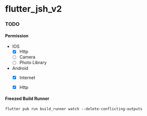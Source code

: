 # flutter_jsh_v2

### TODO
#### Permission

- IOS
    - [X] Http
    - [ ] Camera
    - [ ] Photo Library
- Android
    - [X] Internet
    - [X] Http


#### Freezed Build Runner
```
flutter pub run build_runner watch --delete-conflicting-outputs
```
